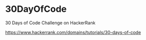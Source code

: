 # 30DayOfCode
30 Days of Code Challenge on HackerRank

https://www.hackerrank.com/domains/tutorials/30-days-of-code
